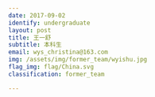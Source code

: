 ```yaml
---
date: 2017-09-02
identify: undergraduate
layout: post
title: 王一舒
subtitle: 本科生
email: wys_christina@163.com
img: /assets/img/former_team/wyishu.jpg
flag_img: flag/China.svg
classification: former_team

---
```


